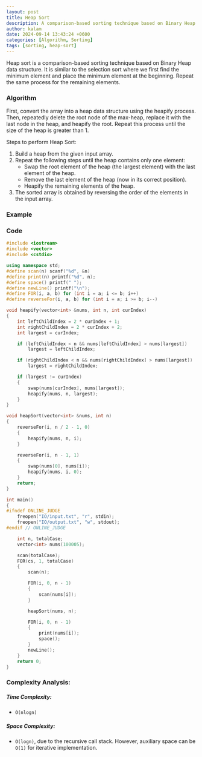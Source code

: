 ```yaml
---
layout: post
title: Heap Sort
description: A comparison-based sorting technique based on Binary Heap data structure
author: kalam
date: 2024-09-14 13:43:24 +0600
categories: [Algorithm, Sorting]
tags: [sorting, heap-sort]
---
```

Heap sort is a comparison-based sorting technique based on Binary Heap data structure. It is similar to the selection sort where we first find the minimum element and place the minimum element at the beginning. Repeat the same process for the remaining elements.

### Algorithm

First, convert the array into a heap data structure using the heapify process. Then, repeatedly delete the root node of the max-heap, replace it with the last node in the heap, and heapify the root. Repeat this process until the size of the heap is greater than 1.

Steps to perform Heap Sort:

1. Build a heap from the given input array.
2. Repeat the following steps until the heap contains only one element:
    - Swap the root element of the heap (the largest element) with the last element of the heap.
    - Remove the last element of the heap (now in its correct position).
    - Heapify the remaining elements of the heap.
3. The sorted array is obtained by reversing the order of the elements in the input array.

### Example


### Code

```cpp
#include <iostream>
#include <vector>
#include <cstdio>

using namespace std;
#define scan(n) scanf("%d", &n)
#define print(n) printf("%d", n);
#define space() printf(" ");
#define newLine() printf("\n");
#define FOR(i, a, b) for (int i = a; i <= b; i++)
#define reverseFor(i, a, b) for (int i = a; i >= b; i--)

void heapify(vector<int> &nums, int n, int curIndex)
{
    int leftChildIndex = 2 * curIndex + 1;
    int rightChildIndex = 2 * curIndex + 2;
    int largest = curIndex;

    if (leftChildIndex < n && nums[leftChildIndex] > nums[largest])
        largest = leftChildIndex;

    if (rightChildIndex < n && nums[rightChildIndex] > nums[largest])
        largest = rightChildIndex;

    if (largest != curIndex)
    {
        swap(nums[curIndex], nums[largest]);
        heapify(nums, n, largest);
    }
}

void heapSort(vector<int> &nums, int n)
{
    reverseFor(i, n / 2 - 1, 0)
    {
        heapify(nums, n, i);
    }

    reverseFor(i, n - 1, 1)
    {
        swap(nums[0], nums[i]);
        heapify(nums, i, 0);
    }
    return;
}

int main()
{
#ifndef ONLINE_JUDGE
    freopen("IO/input.txt", "r", stdin);
    freopen("IO/output.txt", "w", stdout);
#endif // ONLINE_JUDGE

    int n, totalCase;
    vector<int> nums(100005);

    scan(totalCase);
    FOR(cs, 1, totalCase)
    {
        scan(n);

        FOR(i, 0, n - 1)
        {
            scan(nums[i]);
        }

        heapSort(nums, n);

        FOR(i, 0, n - 1)
        {
            print(nums[i]);
            space();
        }
        newLine();
    }
    return 0;
}

```

### Complexity Analysis:

##### Time Complexity:

- `O(nlogn)` 

##### Space Complexity:
- `O(logn)`, due to the recursive call stack. However, auxiliary space can be `O(1)` for iterative implementation.
